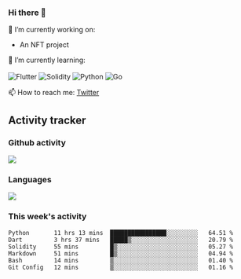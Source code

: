 ### Hi there 👋

🔭 I’m currently working on:
- An NFT project

🌱 I’m currently learning:<br><br>
![Flutter](https://img.shields.io/badge/-flutter-53B7F7.svg?style=for-the-badge&logo=flutter&logoColor=white)
![Solidity](https://img.shields.io/badge/solidity-7a86cb.svg?style=for-the-badge&logo=solidity&logoColor=1c1c1c)
![Python](https://img.shields.io/badge/-python-306998.svg?style=for-the-badge&logo=python&logoColor=yellow)
![Go](https://img.shields.io/badge/go-%2300ADD8.svg?style=for-the-badge&logo=go&logoColor=white)

📫 How to reach me: [Twitter](https://twitter.com/s_1see)

## Activity tracker
### Github activity
<img src="https://github-readme-stats.vercel.app/api?username=s1see&custom_title=s1see's Github Stats&count_private=true&show_icons=true&theme=vue">

### Languages
<img src="https://github-readme-stats.vercel.app/api/top-langs/?username=s1see&layout=compact&theme=vue">

### This week's activity
<!--START_SECTION:waka-->

```text
Python       11 hrs 13 mins  ████████████████░░░░░░░░░   64.51 %
Dart         3 hrs 37 mins   █████▒░░░░░░░░░░░░░░░░░░░   20.79 %
Solidity     55 mins         █▒░░░░░░░░░░░░░░░░░░░░░░░   05.27 %
Markdown     51 mins         █▒░░░░░░░░░░░░░░░░░░░░░░░   04.94 %
Bash         14 mins         ▒░░░░░░░░░░░░░░░░░░░░░░░░   01.40 %
Git Config   12 mins         ▒░░░░░░░░░░░░░░░░░░░░░░░░   01.16 %
```

<!--END_SECTION:waka-->
